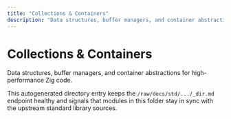 ```yaml
---
title: "Collections & Containers"
description: "Data structures, buffer managers, and container abstractions for high-performance Zig code."
---
```


# Collections & Containers

Data structures, buffer managers, and container abstractions for high-performance Zig code.

This autogenerated directory entry keeps the `/raw/docs/std/.../_dir.md` endpoint healthy and signals that modules in this folder stay in sync with the upstream standard library sources.
